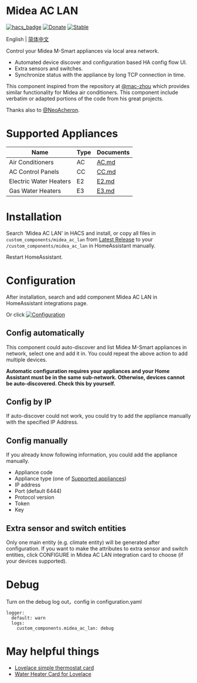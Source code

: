 # Midea AC LAN
[![hacs_badge](https://img.shields.io/badge/HACS-Default-orange.svg)](https://github.com/hacs/integration)
[![Donate](https://img.shields.io/badge/donate-BuyMeCoffee-yellow.svg)](https://www.buymeacoffee.com/georgezhao2010)
[![Stable](https://img.shields.io/github/v/release/georgezhao2010/midea_ac_lan)](https://github.com/georgezhao2010/midea_ac_lan/releases/latest)

English | [简体中文](README_hans.md)

Control your Midea M-Smart appliances via local area network.

- Automated device discover and configuration based HA config flow UI.
- Extra sensors and switches.
- Synchronize status with the appliance by long TCP connection in time.

This component inspired from the repository at [@mac-zhou](https://github.com/mac-zhou/midea-msmart) which provides similar functionality for Midea air conditioners. This component include verbatim or adapted portions of the code from his great projects.

Thanks also to [@NeoAcheron](https://github.com/NeoAcheron/midea-ac-py).

# Supported Appliances

 Name | Type | Documents
 --- | --- | ---
 Air Conditioners | AC | [AC.md](doc/AC.md)
 AC Control Panels | CC | [CC.md](doc/CC.md)
 Electric Water Heaters | E2 | [E2.md](doc/E2.md)
 Gas Water Heaters | E3 | [E3.md](doc/E3.md)

# Installation
Search 'Midea AC LAN' in HACS and install, or copy all files in `custom_components/midea_ac_lan` from [Latest Release](https://github.com/georgezhao2010/midea_ac_lan/releases/latest) to your `/custom_components/midea_ac_lan` in HomeAssistant manually. 

Restart HomeAssistant.

# Configuration
After installation, search and add component Midea AC LAN in HomeAssistant integrations page.

Or click [![Configuration](https://my.home-assistant.io/badges/config_flow_start.svg)](https://my.home-assistant.io/redirect/config_flow_start?domain=midea_ac_lan)

## Config automatically
This component could auto-discover and list Midea M-Smart appliances in network, select one and add it in. You could repeat the above action to add multiple devices.

**Automatic configuration requires your appliances and your Home Assistant must be in the same sub-network. Otherwise, devices cannot be auto-discovered.  Check this by yourself.**

## Config by IP
If auto-discover could not work, you could try to add the appliance manually with the specified IP Address.

## Config manually
If you already know following information, you could add the appliance manually.
- Appliance code
- Appliance type (one of [Supported appliances](#supported-appliances))
- IP address
- Port (default 6444)
- Protocol version
- Token
- Key


## Extra sensor and switch entities

Only one main entity (e.g. climate entity) will be generated after configuration. If you want to make the attributes to extra sensor and switch entities, click CONFIGURE in Midea AC LAN integration card to choose (if your devices supported).

# Debug

Turn on the debug log out，config in configuration.yaml
```
logger:
  default: warn
  logs:
    custom_components.midea_ac_lan: debug
```

# May helpful things
- [Lovelace simple thermostat card](https://github.com/nervetattoo/simple-thermostat)
- [Water Heater Card for Lovelace](https://github.com/rsnodgrass/water-heater-card)